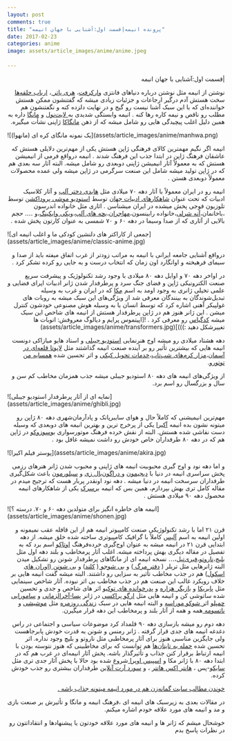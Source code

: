 ```yaml
---
layout: post
comments: true
title: "پرونده انیمه|قسمت اول:آشنایی با جهان انیمه"
date: 2017-02-23
categories: anime
image: assets/article_images/anime/anime.jpeg

---
```

<p dir="rtl" align="right"><span style="font-family: DejaVu Sans;"><span lang="fa-IR"></span></span>|<span style="font-family: DejaVu Sans;"><span lang="fa-IR">قسمت اول</span></span>:<span style="font-family: DejaVu Sans;"><span lang="fa-IR">آشنایی با جهان انیمه</span></span></p>
<p dir="rtl" align="right"><span style="font-family: DejaVu Sans;"><span lang="fa-IR">نوشتن از انیمه مثل نوشتن درباره دنیاهای فانتزی <a href="https://fa.wikipedia.org/wiki/%D9%88%D8%A7%D8%B1%DA%A9%D8%B1%D9%81%D8%AA">وارکرفت</a>، <a href="https://fa.wikipedia.org/wiki/%D9%87%D8%B1%DB%8C_%D9%BE%D8%A7%D8%AA%D8%B1">هری پاتر </a>، <a href="https://fa.wikipedia.org/wiki/%D8%A7%D8%B1%D8%A8%D8%A7%D8%A8_%D8%AD%D9%84%D9%82%D9%87%E2%80%8C%D9%87%D8%A7">ارباب حلقه‌ها</a> سخت هستش آدم درگیر ارجاعات و جزئیات زیادی میشه که گفتنشون ممکن هستش خواننده‌ای که با این سبک آشنا نیست رو گیج و در نهایت دلزده کنه و نگفتنشون هم مطلب رو ناقص و نیمه کاره رها کنه </span></span>. <span style="font-family: DejaVu Sans;"><span lang="fa-IR">انیمه وابستگی شدیدی به<a href="https://en.wikipedia.org/wiki/Light_novel"> لایت‌نول</a> و <a href="https://fa.wikipedia.org/wiki/%D9%85%D8%A7%D9%86%DA%AF%D8%A7">مانگا</a> داره به همین دلیل اغلب پیچیدگی هایی رو شامل میشه که از ذهن <a href="https://fa.wikipedia.org/wiki/%D9%85%D8%A7%D9%86%DA%AF%D8%A7%DA%A9%D8%A7">مانگاکا</a> ژاپنی نشأت میگیره</span></span>.</p>
![یک نمونه مانگای کره ای (مانهوا)](assets/article_images/anime/manhwa.png)
<p dir="rtl" align="right"><span style="font-family: DejaVu Sans;"><span lang="fa-IR">انیمه اگر نگیم مهمترین کالای فرهنگی ژاپن هستش یکی از مهم‌ترین دلایلی هستش که عاشقان فرهنگ ژاپن در ابتدا جذب این فرهنگ شدند </span></span>. <span style="font-family: DejaVu Sans;"><span lang="fa-IR">انیمه در‌واقع فرمی از انیمیشن هستش که به معمولاً آثار انیمیشن ژاپنی دوبعدی رو شامل میشه</span></span>. <span style="font-family: DejaVu Sans;"><span lang="fa-IR">البته آثار سه بعدی هم که در ژاپن تولید میشه شامل این صنعت سرگرمی در ژاپن میشه ولی عمده محصولات معمولاً دوبعدی هستن </span></span>.</p>
<p dir="rtl" align="right"><span style="font-family: DejaVu Sans;"><span lang="fa-IR">انیمه رو در ایران معمولاً با آثار دهه ۷۰ میلادی مثل <a href="https://fa.wikipedia.org/wiki/%D9%87%D8%A7%DB%8C%D8%AF%DB%8C%D8%8C_%D8%AF%D8%AE%D8%AA%D8%B1_%D8%A2%D9%84%D9%BE">هایدی دختر آلپ</a> و آثار کلاسیک ادبیات که تحت عنوان <a href="https://fa.wikipedia.org/wiki/%D8%AA%D8%A6%D8%A7%D8%AA%D8%B1_%D8%B4%D8%A7%D9%87%DA%A9%D8%A7%D8%B1_%D8%AC%D9%87%D8%A7%D9%86">شاهکارهای ادبیات جهان</a> توسط <a href="https://en.wikipedia.org/wiki/Mushi_Production">استودیو موشی پروداکشن</a> توسط تلوزیون فوجی پخش میشده در ایران میشناسن </span></span>. <span style="font-family: DejaVu Sans;"><span lang="fa-IR">اثاری مثل خانواده اندرسون ،باخانمان،<a href="https://en.wikipedia.org/wiki/Anne_of_Green_Gables_%281979_TV_series%29">آنه شرلی</a>،خانواده رابینسون،<a href="https://fa.wikipedia.org/wiki/%D9%84%D9%88%D8%B3%DB%8C_%D8%B1%D9%86%DA%AF%DB%8C%D9%86%E2%80%8C%DA%A9%D9%85%D8%A7%D9%86_%D8%AC%D9%86%D9%88%D8%A8">مهاجران</a>،<a href="https://fa.wikipedia.org/wiki/%D8%A8%DA%86%D9%87%E2%80%8C%D9%87%D8%A7%DB%8C_%D8%A2%D9%84%D9%BE">بچه های آلپ</a>،<a href="https://fa.wikipedia.org/wiki/%D9%88%DB%8C%DA%A9%DB%8C_%D9%88%D8%A7%DB%8C%DA%A9%DB%8C%D9%86%DA%AF">ویکی وایکینگ</a>،و …</span></span>. <span style="font-family: DejaVu Sans;"><span lang="fa-IR">حجم بالایی از آثاری که از صدا وسیما در دهه ۶۰ و ۷۰ شمسی به عنوان کارتون پخش شده </span></span>.</p>
![جمعی از کاراکتر های دلنشین کودکی ما و اغلب انیمه ای](assets/article_images/anime/classic-anime.jpg)
<p dir="rtl" align="right"><span style="font-family: DejaVu Sans;"><span lang="fa-IR">در‌واقع آشنایی جامعه ایرانی با انیمه به مراتب زودتر از غرب اتفاق میفته باید از صدا و سیمای فرهیخته و اوانگارد اون زمان که انتخاب درست و به جایی رو کرده تشکر کرد </span></span>.</p>
<p dir="rtl" align="right"><span style="font-family: DejaVu Sans;"><span lang="fa-IR">در اواخر دهه ۷۰ و اوایل دهه ۸۰ میلادی با وجود رشد تکنولوژیک و پیشرفت سریع صنعت الکترونیکی ژاپن و فضای جنگ سرد و پرطرفدار شدن ژانر ادبیات اپرای فضایی و علمی تخیلی ژانری به وجود اومد به اسم <a href="https://fa.wikipedia.org/wiki/%D9%85%DA%A9%D8%A7_%28%D8%B3%D8%A8%DA%A9%29">مِکا</a> که در ایران و غرب به وسیله تبدیل‌شوندگان به بینندگان معرفی شد از ویژگی‌های این سبک میشه به روبات های غولپیکر آهنی اشاره کرد که توسط انسان یا به وسیله هوش مصنوعی خودشون کنترل میشن </span></span>. <span style="font-family: DejaVu Sans;"><span lang="fa-IR">این ژانر هنوز هم در ژاپن پرطرفدار هستش از انیمه های شاخص این سبک میشه <a href="https://fa.wikipedia.org/wiki/%DA%A9%D8%AF_%DA%AF%DB%8C%D8%A7%D8%B3">کدگیاس</a> رو معرفی کرد </span></span>.
![اپیتموس پرایم و دیالوگ معروفش: اتوبات ها تغییرشکل دهید :)))](assets/article_images/anime/transformers.jpg)
</p>
<p dir="rtl" align="right"><span style="font-family: DejaVu Sans;"><span lang="fa-IR">دهه هشتاد میلادی رو میشه اوج هنرنمایی <a href="https://fa.wikipedia.org/wiki/%D8%A7%D8%B3%D8%AA%D9%88%D8%AF%DB%8C%D9%88_%D8%AC%DB%8C%D8%A8%D9%84%DB%8C">استودیو جیبلی</a> و استاد هایو میازاکی دونست انیمه هایی که بیشترین تأثیر رو بر آینده صنعت انیمه گذاشتند مثل <a href="https://fa.wikipedia.org/wiki/%D9%84%D8%A7%D9%BE%D9%88%D8%AA%D8%A7_%D9%82%D9%84%D8%B9%D9%87%E2%80%8C%D8%A7%DB%8C_%D8%AF%D8%B1_%D8%A2%D8%B3%D9%85%D8%A7%D9%86">لاپوتا قلعه‌ای در آسمان</a>،<a href="https://fa.wikipedia.org/wiki/%D9%85%D8%AF%D9%81%D9%86_%DA%A9%D8%B1%D9%85%E2%80%8C%D9%87%D8%A7%DB%8C_%D8%B4%D8%A8%E2%80%8C%D8%AA%D8%A7%D8%A8">مزار کرم‌های شب‌تاب</a>،<a href="https://fa.wikipedia.org/wiki/%D8%B3%D8%B1%D9%88%DB%8C%D8%B3_%D8%AA%D8%AD%D9%88%DB%8C%D9%84_%DA%A9%DB%8C%DA%A9%DB%8C">خدمات تحویل کیکی</a> و اثر تحسین شده <a href="https://fa.wikipedia.org/wiki/%D9%87%D9%85%D8%B3%D8%A7%DB%8C%D9%87_%D9%85%D9%86_%D8%AA%D9%88%D8%AA%D9%88%D8%B1%D9%88">همسایه من توتورو</a></span></span>.</p>
<p dir="rtl" align="right"><span style="font-family: DejaVu Sans;"><span lang="fa-IR">از ویژگی‌های انیمه های دهه ۸۰ استودیو جیبلی میشه جذب همزمان مخاطب کم سن و سال و بزرگسال رو اسم برد</span></span>.</p>
![نمایه ای از آثار پرطرفدار استودیو جیبلی](assets/article_images/anime/ghibli.jpg)
<p dir="rtl" align="right"><span style="font-family: DejaVu Sans;"><span lang="fa-IR">مهم‌ترین انیمیشنی که کاملاً حال و هوای سایبرپانک و پادآرمان‌شهری دهه ۸۰ ژاپن رو میتونه نشون بده انیمه <a href="https://en.wikipedia.org/wiki/Akira_%281988_film%29">آکیرا</a> یکی از پرخرج ترین و بهترین انیمه های دوبعدی که وسیله دست نقاشی شده هستش. البته از نقش خرده فرهنگ موتورسواری <a href="https://en.wikipedia.org/wiki/B%C5%8Ds%C5%8Dzoku">بوسوزوکو</a> در ژاپن هم که در دهه ۸۰ طرفداران خاص خودش رو داشت نمیشه غافل بود . </span></span></p>
![پوستر فیلم اکیرا](assets/article_images/anime/akira.jpg)
<p dir="rtl" align="right"><span style="font-family: DejaVu Sans;"><span lang="fa-IR">و اما دهه نود و اوج گیری محبوبیت انیمه های ژاپنی و محبوب شدن ژانر هنرهای رزمی پخش سراسری انیمه در دنیا با <a href="https://fa.wikipedia.org/wiki/%D8%AF%DB%8C%D8%AC%DB%8C%D9%85%D9%88%D9%86">دیجیمون</a> و<a href="https://en.wikipedia.org/wiki/Dragon_Ball_Z"> دراگون‌بال زی</a> و <a href="https://fa.wikipedia.org/wiki/%D8%B3%DB%8C%D9%84%D9%88%D8%B1_%D9%85%D9%88%D9%86">سیلورمون</a> باعث شکل‌گیری طرفداران سرسخت انیمه در دنیا میشه </span></span>. <span style="font-family: DejaVu Sans;"><span lang="fa-IR">دهه نود اونقدر پربار هست که ترجیح میدم در مقاله کامل تری بهش بپردازم، همین بس که انیمه <a href="https://fa.wikipedia.org/wiki/%D8%A8%D8%B1%D8%B2%D8%B1%DA%A9">برسرک</a> یکی از شاهکارهای انیمه محصول دهه ۹۰ میلادی هستش </span></span>.</p>
![انیمه های خاطره انگیز برای متولدین دهه ۶۰ و ۷۰. درسته ؟](assets/article_images/anime/shonen.jpg)
<p dir="rtl" align="right"><span style="font-family: DejaVu Sans;"><span lang="fa-IR">قرن ۲۱ اما با رشد تکنولوژیکی صنعت کامپیوتر انیمه هم از این قافله عقب نمیمونه و اولین انیمه به اسم <a href="https://en.wikipedia.org/wiki/A.LI.CE">آلیس</a> کاملاً با گرافیک کامپیوتری ساخته شده خلق میشه</span></span>. <span style="font-family: DejaVu Sans;"><span lang="fa-IR">از دهه ابتدایی قرن ۲۱ در انیمه میشه به عنوان اوج‌گیری خرده‌فرهنگ <a href="https://fa.wikipedia.org/wiki/%D8%A7%D9%88%D8%AA%D8%A7%DA%A9%D9%88">اوتاکو</a> اسم برد که به تفصیل در مقاله دیگری بهش پرداخته میشه</span></span>. <span style="font-family: DejaVu Sans;"><span lang="fa-IR">اغلب آثار پرمخاطب و بلند دهه اول مثل <a href="https://fa.wikipedia.org/wiki/%D8%A8%D9%84%DB%8C%DA%86_%28%D9%85%D8%A7%D9%86%DA%AF%D8%A7%29">بلیچ</a>،<a href="https://fa.wikipedia.org/wiki/%D9%86%D8%A7%D8%B1%D9%88%D8%AA%D9%88">ناروتو</a>،<a href="https://fa.wikipedia.org/wiki/%D9%81%D8%B1%DB%8C_%D8%AA%DB%8C%D9%84">فیری‌تیل</a>،… نسخه انیمه ای از مانگاهای پرطرفدار شونن رو تشکیل میدن البته ژانرهایی مثل تریلر </span></span>( <a href="https://fa.wikipedia.org/wiki/%D8%AF%D9%81%D8%AA%D8%B1_%D9%85%D8%B1%DA%AF"><span style="font-family: DejaVu Sans;"><span lang="fa-IR">دفتر مرگ </span></span></a>) <span style="font-family: DejaVu Sans;"><span lang="fa-IR">و <a href="https://fa.wikipedia.org/wiki/%D8%A8%DB%8C%E2%80%8C%D8%B4%D9%88%D8%AC%D9%88">بی شوجو </a></span></span>( <a href="https://en.wikipedia.org/wiki/Clannad_%28visual_novel%29"><span style="font-family: DejaVu Sans;"><span lang="fa-IR">کلند</span></span></a>) <span style="font-family: DejaVu Sans;"><span lang="fa-IR">و <a href="https://fa.wikipedia.org/wiki/%D8%A8%DB%8C%E2%80%8C%D8%B4%D9%88%D9%86%D9%86">بی شونن </a></span></span>(<a href="https://fa.wikipedia.org/wiki/%D9%85%DB%8C%D8%B2%D8%A8%D8%A7%D9%86_%D8%A8%D8%A7%D8%B4%DA%AF%D8%A7%D9%87_%D8%AF%D8%A8%DB%8C%D8%B1%D8%B3%D8%AA%D8%A7%D9%86_%D8%A7%D9%88%D8%B1%D8%A7%D9%86"><span style="font-family: DejaVu Sans;"><span lang="fa-IR">اوران های اسکول</span></span></a>) <span style="font-family: DejaVu Sans;"><span lang="fa-IR">هم در جذب مخاطب تأثیر به سزایی رو داشتند</span></span>. <span style="font-family: DejaVu Sans;"><span lang="fa-IR">البته میشه گفت انیمه هایی بر خلاف رویکرد غالب این صنعت هم در جذب مخاطب بی اثر نبوده</span></span>. <span style="font-family: DejaVu Sans;"><span lang="fa-IR">آثار شاخص سینمایی مثل <a href="https://fa.wikipedia.org/wiki/%D9%BE%D8%A7%D9%BE%D8%B1%DB%8C%DA%A9%D8%A7_(%D9%81%DB%8C%D9%84%D9%85_%DB%B2%DB%B0%DB%B0%DB%B6)">پابریکا</a> و <a href="https://fa.wikipedia.org/wiki/%D8%A8%D8%A7%D8%B2%DB%8C%DA%AF%D8%B1_%D9%87%D8%B2%D8%A7%D8%B1%D9%87">بازیگر هزاره</a> و <a href="https://fa.wikipedia.org/wiki/%D9%BE%D8%AF%D8%B1%D8%AE%D9%88%D8%A7%D9%86%D8%AF%D9%87%E2%80%8C%D9%87%D8%A7%DB%8C_%D8%AA%D9%88%DA%A9%DB%8C%D9%88">پدرخوانده های توکیو</a> اثر های شاخص و جدی و تحسین شده ساتوشی کن و انیمه هایی مثل <a href="https://fa.wikipedia.org/wiki/%D8%A7%D8%B1%DA%AF%D9%88_%D9%BE%D8%B1%D8%A7%DA%A9%D8%B3%DB%8C">ارگو پراکسی</a>   در ژانر <a href="https://fa.wikipedia.org/wiki/%D8%A7%D8%AF%D8%A8%DB%8C%D8%A7%D8%AA_%D8%AF%D8%A7%D8%B3%D8%AA%D8%A7%D9%86%DB%8C_%D8%B1%D8%B3%D8%AA%D8%A7%D8%AE%DB%8C%D8%B2%DB%8C_%D9%88_%D9%BE%D8%B3%D8%A7%D8%B1%D8%B3%D8%AA%D8%A7%D8%AE%DB%8C%D8%B2%DB%8C">پسا-آخرالزمانی</a> و <a href="https://fa.wikipedia.org/wiki/%D8%B3%D8%A7%D9%85%D9%88%D8%B1%D8%A7%DB%8C%DB%8C_%DA%86%D8%A7%D9%85%D9%BE%D9%84%D9%88">سامورایی چمپلو</a> اثر<a href="https://en.wikipedia.org/wiki/Sh%C5%ABk%C5%8D_Murase"> شوکو موراسه</a> و البته انیمه هایی در سبک <a href="https://en.wikipedia.org/wiki/Slice_of_life">زندگی روزمره</a> مثل <a href="https://fa.wikipedia.org/wiki/%D9%85%D9%88%D8%B4%DB%8C%E2%80%8C%D8%B4%DB%8C">موشیشی</a> و <a href="https://en.wikipedia.org/wiki/Natsume's_Book_of_Friends">ناتسومه </a>همه و همه از آثار بلند و پرمخاطب این دهه قرار میگیرن</span></span>.</p>
<p dir="rtl" align="right"><span style="font-family: DejaVu Sans;"><span lang="fa-IR">دهه دوم رو میشه بازسازی دهه ۹۰ قلمداد کرد موضوعات سیاسی و اجتماعی در راس دغدغه انیمه های جدی قرار گرفته </span></span>. <span style="font-family: DejaVu Sans;"><span lang="fa-IR">ژانر رمنس و شونن به قدرت خودش پابرجاهست ولی جایگزین مناسبی هنوز برای آثار پرمخاطبی مثل ناروتو و بلیچ وجود نداره</span></span>. <span style="font-family: DejaVu Sans;"><span lang="fa-IR">اثر تحسین شده <a href="https://fa.wikipedia.org/wiki/%D8%AD%D9%85%D9%84%D9%87_%D8%A8%D9%87_%D8%AA%D8%A7%DB%8C%D8%AA%D8%A7%D9%86">حمله به تایتان‌ها</a> هم توانست که برای مخاطبینی که هنوز نتوسته بودن با انیمه ارتباط برقرار کنن جذاب و تأثیرگذار باشه</span></span>. <span style="font-family: DejaVu Sans;"><span lang="fa-IR">پخش آثار انیمه‌ای در غرب هم که در ابتدا دهه ۸۰ با ژانر مکا و <a href="https://fa.wikipedia.org/wiki/%D8%A7%D9%BE%D8%B1%D8%A7%DB%8C_%D9%81%D8%B6%D8%A7%DB%8C%DB%8C">اسپیس اوپرا </a>شروع شده بود حالا با پخش آثار جدی تری مثل <a href="https://fa.wikipedia.org/wiki/%D8%B3%D8%A7%DB%8C%DA%A9%D9%88-%D9%BE%D8%A7%D8%B3">سایکو</a></span></span>-<span style="font-family: DejaVu Sans;"><span lang="fa-IR">پس ، <a href="https://en.wikipedia.org/wiki/Hunter_%C3%97_Hunter">هانتر اکس هانتر</a> ، و <a href="https://fa.wikipedia.org/wiki/%D8%A7%D8%B3%D9%88%D8%B1%D8%AF_%D8%A2%D8%B1%D8%AA_%D8%A2%D9%86%D9%84%D8%A7%DB%8C%D9%86">سورد آرت آنلاین</a> طرفداران بیشتری رو جذب خودش کرده</span></span>.</p>
<p dir="rtl" align="right"><a href="http://www.fantasy.ir/news/?title=%D8%A7%D9%86%DB%8C%D9%85%D9%87">خوندن مطالب سایت گمانه‌زن هم در مورد انیمه میتونه جذاب باشه .</a></p>
<p dir="rtl" align="right"><span style="font-family: DejaVu Sans;"><span lang="fa-IR">در مقالات بعدی به زیرسبک های انیمه ای ،فرهنگ انیمه و مانگا و تأثیرش بر صنعت بازی و مد و انیمه های مورد علاقه خودم اشاره میکنم</span></span>.</p>
<p dir="rtl" align="right"><span style="font-family: DejaVu Sans;"><span lang="fa-IR">خوشحال میشم که ژانر ها و انیمه های مورد علاقه خودتون یا پیشنهادها و انتقاداتتون رو در نظرات پاسخ بدم </span></span></p>
